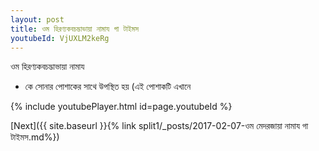```yaml
---
layout: post
title: ওম হিরণ্যকবচদ্ভাভায়া নামায গা টাইমস
youtubeId: VjUXLM2keRg
---
```

 
 
 ওম হিরণ্যকবচদ্ভাভায়া নামায  
 
 -  কে সোনার পোশাকের সাথে উপস্থিত হয় (এই পোশাকটি এখানে 
 
  
 
  
 
 
 
 
 
 


{% include youtubePlayer.html id=page.youtubeId %}
 
[Next]({{ site.baseurl }}{% link  split1/_posts/2017-02-07-ওম মেদরজায়া নামায গা টাইমস.md%})
 
